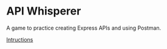 # API Whisperer

A game to practice creating Express APIs and using Postman.

[Intructions](https://docs.google.com/presentation/d/1O3L0HUA8i9hqcwBT0tTAL0QO69TGTWT6NjnfcNJ4hwM/edit)



